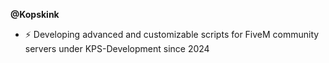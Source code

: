 **@Kopskink**
- ⚡️ Developing advanced and customizable scripts for FiveM community servers under KPS-Development since 2024

<!---
Kopskink/Kopskink is a ✨ special ✨ repository because its `README.md` (this file) appears on your GitHub profile.
You can click the Preview link to take a look at your changes.
--->
